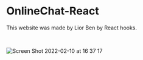 # OnlineChat-React


This website was made by Lior Ben by React hooks.

<br>

![Screen Shot 2022-02-10 at 16 37 17](https://user-images.githubusercontent.com/81048007/153430384-753072ea-0952-4591-b605-f7713ccae5b0.png)
